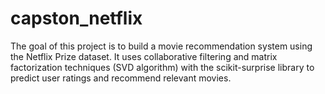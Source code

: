 # capston_netflix
The goal of this project is to build a movie recommendation system using the Netflix Prize dataset. It uses collaborative filtering and matrix factorization techniques (SVD algorithm) with the scikit-surprise library to predict user ratings and recommend relevant movies.
